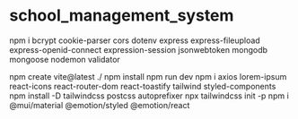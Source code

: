 # school_management_system

npm i bcrypt cookie-parser cors dotenv express express-fileupload express-openid-connect expression-session jsonwebtoken mongodb mongoose nodemon validator


npm create vite@latest ./
npm install
npm run dev
npm i axios lorem-ipsum react-icons react-router-dom react-toastify tailwind styled-components
npm install -D tailwindcss postcss autoprefixer
npx tailwindcss init -p
npm i @mui/material @emotion/styled @emotion/react